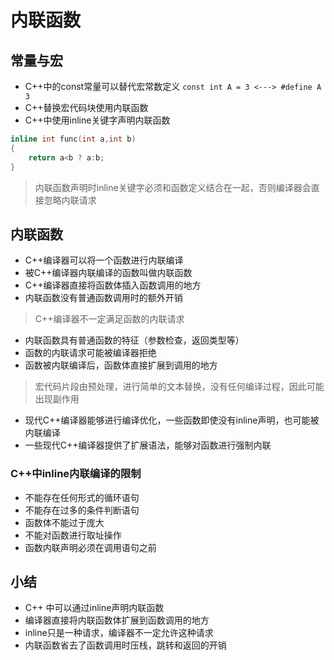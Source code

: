 # 内联函数

## 常量与宏
- C++中的const常量可以替代宏常数定义 ```const int A = 3 <---> #define A 3```
- C++替换宏代码块使用内联函数
- C++中使用inline关键字声明内联函数
```C
inline int func(int a,int b)
{
    return a<b ? a:b;
}
```
> 内联函数声明时inline关键字必须和函数定义结合在一起，否则编译器会直接忽略内联请求

## 内联函数

- C++编译器可以将一个函数进行内联编译
- 被C++编译器内联编译的函数叫做内联函数
- C++编译器直接将函数体插入函数调用的地方
- 内联函数没有普通函数调用时的额外开销
 
> C++编译器不一定满足函数的内联请求

- 内联函数具有普通函数的特征（参数检查，返回类型等）
- 函数的内联请求可能被编译器拒绝
- 函数被内联编译后，函数体直接扩展到调用的地方

> 宏代码片段由预处理，进行简单的文本替换，没有任何编译过程，因此可能出现副作用

- 现代C++编译器能够进行编译优化，一些函数即使没有inline声明，也可能被内联编译
- 一些现代C++编译器提供了扩展语法，能够对函数进行强制内联

### C++中inline内联编译的限制

- 不能存在任何形式的循环语句
- 不能存在过多的条件判断语句
- 函数体不能过于庞大
- 不能对函数进行取址操作
- 函数内联声明必须在调用语句之前

## 小结

- C++ 中可以通过inline声明内联函数
- 编译器直接将内联函数体扩展到函数调用的地方
- inline只是一种请求，编译器不一定允许这种请求
- 内联函数省去了函数调用时压栈，跳转和返回的开销

